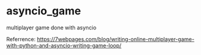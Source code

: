 # asyncio_game
multiplayer game done with asyncio


Referrence: https://7webpages.com/blog/writing-online-multiplayer-game-with-python-and-asyncio-writing-game-loop/
